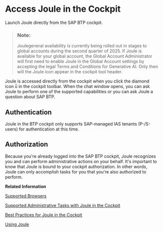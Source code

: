 <!-- loio9107b1ca998a4b6ba88be47c3528e373 -->

<link rel="stylesheet" type="text/css" href="../css/sap-icons.css"/>

# Access Joule in the Cockpit

Launch Joule directly from the SAP BTP cockpit.

> ### Note:  
> Joulegeneral availability is currently being rolled out in stages to global accounts during the second quarter of 2025. If Joule is available for your global account, the Global Account Administrator will first need to enable Joule in the Global Account settings by accepting the legal Terms and Conditions for Generative AI. Only then will the Joule icon appear in the cockpit tool header.

Joule is accessed directly from the cockpit when you click the diamond icon <span class="SAP-icons-V5"></span> in the cockpit toolbar. When the chat window opens, you can ask Joule to perform one of the supported capabilities or you can ask Joule a question about SAP BTP.



<a name="loio9107b1ca998a4b6ba88be47c3528e373__section_lkb_ckg_cbc"/>

## Authentication

Joule in the BTP cockpit only supports SAP-managed IAS tenants \(P-/S-users\) for authentication at this time.



<a name="loio9107b1ca998a4b6ba88be47c3528e373__section_ggq_fd4_cbc"/>

## Authorization

Because you're already logged into the SAP BTP cockpit, Joule recognizes you and can perform administrative actions on your behalf. It's important to know that Joule is bound to your cockpit authorization. In other words, Joule can only accomplish tasks for you that you're also authorized to perform.

**Related Information**  


[Supported Browsers](https://help.sap.com/docs/JOULE/3fdd7b321eb24d1b9d40605dce822e84/e22a6f347993497283cdd35b3ad6cda4.html?locale=en-US)

[Supported Administrative Tasks with Joule in the Cockpit](supported-administrative-tasks-with-joule-in-the-cockpit-88b02d5.md "Learn about the administrative tasks that Joule can perform for you in the SAP BTP cockpit.")

[Best Practices for Joule in the Cockpit](best-practices-for-joule-in-the-cockpit-20b5e3e.md "Let Joule help you find answers to questions about managing your accounts in SAP BTP cockpit.")

[Using Joule](https://help.sap.com/docs/joule/serviceguide/using-joule?version=CLOUD "https://help.sap.com/docs/JOULE/3fdd7b321eb24d1b9d40605dce822e84/a777dd1adfe64e6685bb6ae4c310fe18.html?version=CLOUD")

